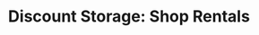 ---
title: "Discount Storage: Shop Rentals"
url: /lubbock/discount-storage-shop-rentals/
shop: storage rental
---